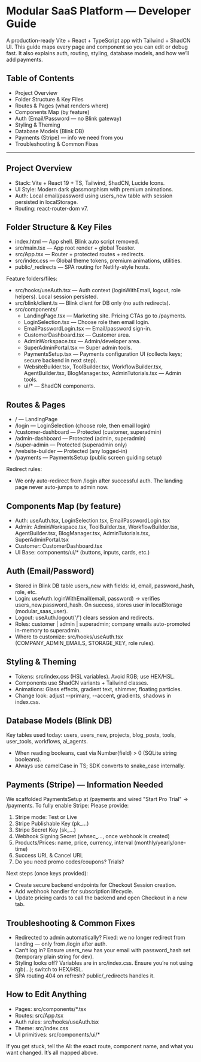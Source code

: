 # Modular SaaS Platform — Developer Guide

A production-ready Vite + React + TypeScript app with Tailwind + ShadCN UI. This guide maps every page and component so you can edit or debug fast. It also explains auth, routing, styling, database models, and how we’ll add payments.

## Table of Contents
- Project Overview
- Folder Structure & Key Files
- Routes & Pages (what renders where)
- Components Map (by feature)
- Auth (Email/Password — no Blink gateway)
- Styling & Theming
- Database Models (Blink DB)
- Payments (Stripe) — info we need from you
- Troubleshooting & Common Fixes

---

## Project Overview
- Stack: Vite + React 19 + TS, Tailwind, ShadCN, Lucide Icons.
- UI Style: Modern dark glassmorphism with premium animations.
- Auth: Local email/password using users_new table with session persisted in localStorage.
- Routing: react-router-dom v7.

## Folder Structure & Key Files

- index.html — App shell. Blink auto script removed.
- src/main.tsx — App root render + global Toaster.
- src/App.tsx — Router + protected routes + redirects.
- src/index.css — Global theme tokens, premium animations, utilities.
- public/_redirects — SPA routing for Netlify-style hosts.

Feature folders/files:
- src/hooks/useAuth.tsx — Auth context (loginWithEmail, logout, role helpers). Local session persisted.
- src/blink/client.ts — Blink client for DB only (no auth redirects).
- src/components/
  - LandingPage.tsx — Marketing site. Pricing CTAs go to /payments.
  - LoginSelection.tsx — Choose role then email login.
  - EmailPasswordLogin.tsx — Email/password sign-in.
  - CustomerDashboard.tsx — Customer area.
  - AdminWorkspace.tsx — Admin/developer area.
  - SuperAdminPortal.tsx — Super admin tools.
  - PaymentsSetup.tsx — Payments configuration UI (collects keys; secure backend in next step).
  - WebsiteBuilder.tsx, ToolBuilder.tsx, WorkflowBuilder.tsx, AgentBuilder.tsx, BlogManager.tsx, AdminTutorials.tsx — Admin tools.
  - ui/* — ShadCN components.

## Routes & Pages
- / — LandingPage
- /login — LoginSelection (choose role, then email login)
- /customer-dashboard — Protected (customer, superadmin)
- /admin-dashboard — Protected (admin, superadmin)
- /super-admin — Protected (superadmin only)
- /website-builder — Protected (any logged-in)
- /payments — PaymentsSetup (public screen guiding setup)

Redirect rules:
- We only auto-redirect from /login after successful auth. The landing page never auto-jumps to admin now.

## Components Map (by feature)
- Auth: useAuth.tsx, LoginSelection.tsx, EmailPasswordLogin.tsx
- Admin: AdminWorkspace.tsx, ToolBuilder.tsx, WorkflowBuilder.tsx, AgentBuilder.tsx, BlogManager.tsx, AdminTutorials.tsx, SuperAdminPortal.tsx
- Customer: CustomerDashboard.tsx
- UI Base: components/ui/* (buttons, inputs, cards, etc.)

## Auth (Email/Password)
- Stored in Blink DB table users_new with fields: id, email, password_hash, role, etc.
- Login: useAuth.loginWithEmail(email, password) → verifies users_new.password_hash. On success, stores user in localStorage (modular_saas_user).
- Logout: useAuth.logout('/') clears session and redirects.
- Roles: customer | admin | superadmin; company emails auto-promoted in-memory to superadmin.
- Where to customize: src/hooks/useAuth.tsx (COMPANY_ADMIN_EMAILS, STORAGE_KEY, role rules).

## Styling & Theming
- Tokens: src/index.css (HSL variables). Avoid RGB; use HEX/HSL.
- Components use ShadCN variants + Tailwind classes.
- Animations: Glass effects, gradient text, shimmer, floating particles.
- Change look: adjust --primary, --accent, gradients, shadows in index.css.

## Database Models (Blink DB)
Key tables used today: users, users_new, projects, blog_posts, tools, user_tools, workflows, ai_agents.
- When reading booleans, cast via Number(field) > 0 (SQLite string booleans).
- Always use camelCase in TS; SDK converts to snake_case internally.

## Payments (Stripe) — Information Needed
We scaffolded PaymentsSetup at /payments and wired "Start Pro Trial" → /payments. To fully enable Stripe:
Please provide:
1) Stripe mode: Test or Live
2) Stripe Publishable Key (pk_...)
3) Stripe Secret Key (sk_...)
4) Webhook Signing Secret (whsec_..., once webhook is created)
5) Products/Prices: name, price, currency, interval (monthly/yearly/one-time)
6) Success URL & Cancel URL
7) Do you need promo codes/coupons? Trials?

Next steps (once keys provided):
- Create secure backend endpoints for Checkout Session creation.
- Add webhook handler for subscription lifecycle.
- Update pricing cards to call the backend and open Checkout in a new tab.

## Troubleshooting & Common Fixes
- Redirected to admin automatically? Fixed: we no longer redirect from landing — only from /login after auth.
- Can’t log in? Ensure users_new has your email with password_hash set (temporary plain string for dev).
- Styling looks off? Variables are in src/index.css. Ensure you’re not using rgb(...); switch to HEX/HSL.
- SPA routing 404 on refresh? public/_redirects handles it.

## How to Edit Anything
- Pages: src/components/*.tsx
- Routes: src/App.tsx
- Auth rules: src/hooks/useAuth.tsx
- Theme: src/index.css
- UI primitives: src/components/ui/*

If you get stuck, tell the AI: the exact route, component name, and what you want changed. It’s all mapped above.